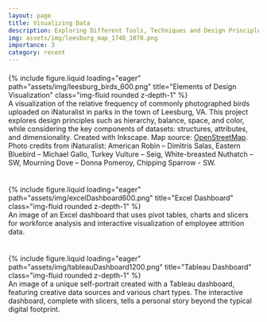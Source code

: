 ```yaml
---
layout: page
title: Visualizing Data
description: Exploring Different Tools, Techniques and Design Principles For Data Visualization
img: assets/img/leesburg_map_1748_1078.png
importance: 3
category: recent
---
```


<style>
    /* Custom CSS for formatting */
    .paragraph {
        margin-bottom: 10px; /* Add margin bottom for paragraphs */
        font-family: Arial, Helvetica, sans-serif; /* Change font family */
    }
    .figure-container {
        margin-top: 20px; /* Add margin to the top of the figure container */
    }
    .acknowledgment {
        font-size: 12px; /* Adjust font size for acknowledgment text */
        margin-top: 20px; /* Add margin to the top of the acknowledgment */
    }
    .caption {
        text-align: left;
    }
</style>

<div class="row justify-content-center figure-container">
    <div class="col-sm-7 mt-3">
        {% include figure.liquid loading="eager" path="assets/img/leesburg_birds_600.png" title="Elements of Design Visualization" class="img-fluid rounded z-depth-1" %}
    </div>
</div>

<div class="caption">
    A visualization of the relative frequency of commonly photographed birds uploaded on iNaturalist in parks in the town of Leesburg, VA. This project explores design principles such as hierarchy, balance, space, and color, while considering the key components of datasets: structures, attributes, and dimensionality. Created with Inkscape. Map source: <a href="https://openstreetmap.org/copyright">OpenStreetMap</a>. Photo credits from iNaturalist: American Robin – Dimitris Salas, Eastern Bluebird – Michael Gallo, Turkey Vulture – Seig, White-breasted Nuthatch – SW, Mourning Dove – Donna Pomeroy, Chipping Sparrow - SW.
</div>

<br>

<div class="row justify-content-center figure-container">
    <div class="col-sm-12 mt-3">
        {% include figure.liquid loading="eager" path="assets/img/excelDashboard600.png" title="Excel Dashboard" class="img-fluid rounded z-depth-1" %}
    </div>
</div>

<div class="caption">
    An image of an Excel dashboard that uses pivot tables, charts and slicers for workforce analysis and interactive visualization of employee attrition data.
</div>

<br>

<div class="row justify-content-center figure-container">
    <div class="col-sm-12 mt-3">
        {% include figure.liquid loading="eager" path="assets/img/tableauDashboard1200.png" title="Tableau Dashboard" class="img-fluid rounded z-depth-1" %}
    </div>
</div>

<div class="caption">
    An image of a unique self-portrait created with a Tableau dashboard, featuring creative data sources and various chart types. The interactive dashboard, complete with slicers, tells a personal story beyond the typical digital footprint.
</div>